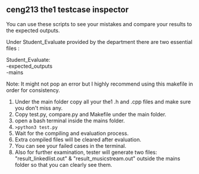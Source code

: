 ## ceng213 the1 testcase inspector

You can use these scripts to see your mistakes and compare your results to the expected outputs.

Under Student_Evaluate provided by the department there are two essential files :  
  
Student_Evaluate:  
    -expected_outputs  
    -mains  
    
Note: It might not pop an error but I highly recommend using this makefile in order for consistency.

1. Under the main folder copy all your the1 .h and .cpp files and make sure you don't miss any.
2. Copy test.py, compare.py and Makefile under the main folder.
3. open a bash terminal inside the mains folder.
4. ```>python3 test.py``` 
5. Wait for the compiling and evaluation process.
6. Extra compiled files will be cleared after evaluation.
7. You can see your failed cases in the terminal.
8. Also for further examination, tester will generate two files: "result_linkedlist.out" & "result_musicstream.out" outside 
the mains folder so that you can clearly see them.

